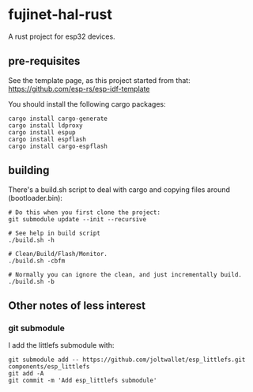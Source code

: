 # fujinet-hal-rust

A rust project for esp32 devices.

## pre-requisites

See the template page, as this project started from that: https://github.com/esp-rs/esp-idf-template

You should install the following cargo packages:
```shell
cargo install cargo-generate
cargo install ldproxy
cargo install espup
cargo install espflash
cargo install cargo-espflash
```

## building

There's a build.sh script to deal with cargo and copying files around (bootloader.bin):

```shell
# Do this when you first clone the project:
git submodule update --init --recursive

# See help in build script
./build.sh -h

# Clean/Build/Flash/Monitor.
./build.sh -cbfm

# Normally you can ignore the clean, and just incrementally build.
./build.sh -b
```

## Other notes of less interest

### git submodule

I add the littlefs submodule with:

```shell
git submodule add -- https://github.com/joltwallet/esp_littlefs.git components/esp_littlefs
git add -A
git commit -m 'Add esp_littlefs submodule'
```
